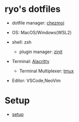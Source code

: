 # ryo's dotfiles

- dotfile manager: [chezmoi](https://github.com/twpayne/chezmoi)

- OS: MacOS/Windows(WSL2)
- shell: zsh
  - plugin manager: [zinit](https://github.com/zdharma-continuum/zinit)
- Terminal: [Alacritty](https://github.com/alacritty/alacritty)
  - Terminal Multiplexer: [tmux](https://github.com/tmux/tmux)
- Editor: VSCode,NeoVim

# Setup
- [setup](setup.md)
